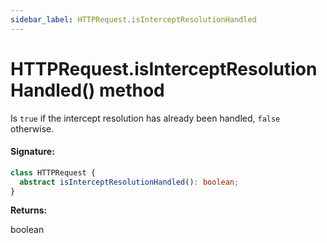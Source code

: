 ```yaml
---
sidebar_label: HTTPRequest.isInterceptResolutionHandled
---
```


# HTTPRequest.isInterceptResolutionHandled() method

Is `true` if the intercept resolution has already been handled, `false` otherwise.

#### Signature:

```typescript
class HTTPRequest {
  abstract isInterceptResolutionHandled(): boolean;
}
```

**Returns:**

boolean
